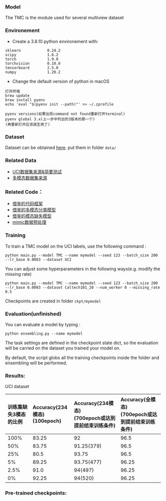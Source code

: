 ### Model

The TMC is the module used for several multiview dataset

### Environement

- Create a 3.8.10 python environement with:

```
sklearn            0.24.2
scipy              1.6.2
torch              1.9.0    
torchvision        0.10.0 
tensorboard        2.5.0
numpy              1.20.2                 
```

- Change the default version of python in macOS

```
打开终端
brew update
brew install pyenv
echo 'eval "$(pyenv init --path)"' >> ~/.zprofile

pyenv versions(如果出现command not found重新打开terminal)
pyenv global 3.x(上一步中列出的3版本的那一个)
(再重新打开应该就生效了)
```

### Dataset

Dataset can be obtained [here](https://drive.google.com/drive/folders/1CXH_KYHDmwo0DHUZNaxWSGxWNfXdUNpB?usp=sharing).
put them in folder `data/`

### Related Data

- [UCI数据集来源&简要测试](https://github.com/mvlearn/mvlearn)
- [多模态数据集来源](https://github.com/yeqinglee/mvdata)

### Related Code：

- [借鉴的代码框架](https://github.com/jbdel/MOSEI_UMONS)
- [借鉴的多模态分类模型](https://github.com/hanmenghan/TMC)
- [借鉴的模态缺失模型](https://github.com/hanmenghan/CPM_Nets)
- [mimic数据预处理](https://github.com/YerevaNN/mimic3-benchmarks)

### Training

To train a TMC model on the UCI labels, use the following command :

```
python main.py --model TMC --name mymodel --seed 123 --batch_size 200 --lr_base 0.0003 --dataset UCI
```

You can adjust some hyperparameters in the following ways(e.g. modify the missing rate)

```
python main.py --model TMC --name mymodel --seed 123 --batch_size 200 --lr_base 0.0003 --dataset Caltech101_20 --num_worker 0 --missing_rate 0.5
```

Checkpoints are created in folder `ckpt/mymodel`

### Evaluation(unfinished)

You can evaluate a model by typing :

```
python ensembling.py --name mymodel
```

The task settings are defined in the checkpoint state dict, so the evaluation will be carried on the dataset you trained
your model on.

By default, the script globs all the training checkpoints inside the folder and ensembling will be performed.

### Results:

UCI dataset

|训练集缺失3模态的比例|Accuracy(234模态)<br>(100epoch)|Accuracy(234模态)<br>(700epoch或达到提前结束训练条件)|Accuracy(全模态)<br>(700epoch或达到提前结束训练条件)|
|:----|:----|:----|:----|
|100%|83.25|92|96.5|
|50%|83.75|91.25(379)|96.5|
|25%|80.5|93.75|96.5|
|5%|89.25|93.75(477)|96.25|
|2.5%|91.0|94(497)|96.25|
|0%|92.25|94(520)|96.25|

### Pre-trained checkpoints:

